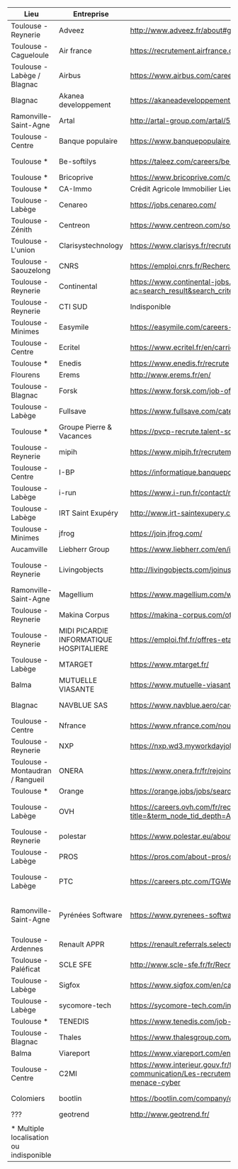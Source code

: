 |Lieu                                   |Entreprise                             |Site web                                                                                                                                                                                                                   |Domaine                         |
|---------------------------------------|---------------------------------------|---------------------------------------------------------------------------------------------------------------------------------------------------------------------------------------------------------------------------|--------------------------------|
|Toulouse - Reynerie                    |Adveez                                 |http://www.adveez.fr/about#getCareers                                                                                                                                                                                      |Editeur logiciel                |
|Toulouse - Cagueloule                  |Air france                             |https://recrutement.airfrance.com/offre-de-emploi/liste-offres.aspx                                                                                                                                                        |Aeronautique                    |
|Toulouse - Labège / Blagnac            |Airbus                                 |https://www.airbus.com/careers.html                                                                                                                                                                                        |Aéronautique                    |
|Blagnac                                |Akanea developpement                   |https://akaneadeveloppement-recrute.talent-soft.com/offre-de-emploi/liste-offres.aspx                                                                                                                                      |Editeur logiciel / ESN          |
|Ramonville-Saint-Agne                  |Artal                                  |http://artal-group.com/artal/52-2/emplois/                                                                                                                                                                                 |Aérospaciale                    |
|Toulouse - Centre                      |Banque populaire                       |https://www.banquepopulaire.fr/portailinternet/Editorial/Recrutement/Pages/recrutement.aspx                                                                                                                                |Banque                          |
|Toulouse *                             |Be-softilys                            |https://taleez.com/careers/be-ys/                                                                                                                                                                                          |Editeur logiciel                |
|Toulouse *                             |Bricoprive                             |https://www.bricoprive.com/content/11-nous-recrutons-                                                                                                                                                                      |E-commerce                      |
|Toulouse *                             |CA-Immo                                |Crédit Agricole Immobilier  Lieu de l’entreprise                                                                                                                                                                           |Banque                          |
|Toulouse - Labège                      |Cenareo                                |https://jobs.cenareo.com/                                                                                                                                                                                                  |Editeur logiciel                |
|Toulouse - Zénith                      |Centreon                               |https://www.centreon.com/societe/carriere/                                                                                                                                                                                 |Editeur logiciel                |
|Toulouse - L'union                     |Clarisystechnology                     |https://www.clarisys.fr/recrutement/                                                                                                                                                                                       |Recherche Bio                   |
|Toulouse - Saouzelong                  |CNRS                                   |https://emploi.cnrs.fr/Recherche.aspx?bassin=OCEST&type=ITACDD&texte=                                                                                                                                                      |Recherche                       |
|Toulouse - Reynerie                    |Continental                            |https://www.continental-jobs.com/index.php?ac=search_result&search_criterion_language%5B%5D=EN&search_criterion_channel%5B%5D=12&language=2                                                                                |Automobile                      |
|Toulouse - Reynerie                    |CTI SUD                                |Indisponible                                                                                                                                                                                                               |Data center                     |
|Toulouse - Minimes                     |Easymile                               |https://easymile.com/careers-easymile/                                                                                                                                                                                     |Automobile                      |
|Toulouse - Centre                      |Ecritel                                |https://www.ecritel.fr/en/carriere/nos-offres-demploi/                                                                                                                                                                     |Hebergeur / ENS                 |
|Toulouse *                             |Enedis                                 |https://www.enedis.fr/recrute                                                                                                                                                                                              |Energie                         |
|Flourens                               |Erems                                  |http://www.erems.fr/en/                                                                                                                                                                                                    |Aérospaciale                    |
|Toulouse - Blagnac                     |Forsk                                  |https://www.forsk.com/job-offers/system-administration-engineer                                                                                                                                                            |Editeur logiciel                |
|Toulouse - Labège                      |Fullsave                               |https://www.fullsave.com/category/offres-demploi/                                                                                                                                                                          |Hosting / Data Center           |
|Toulouse *                             |Groupe Pierre & Vacances               |https://pvcp-recrute.talent-soft.com/                                                                                                                                                                                      |Immobilier                      |
|Toulouse - Reynerie                    |mipih                                  |https://www.mipih.fr/recrutement.html                                                                                                                                                                                      |Santé                           |
|Toulouse - Centre                      |I-BP                                   |https://informatique.banquepopulaire.fr/                                                                                                                                                                                   |Banque                          |
|Toulouse - Labège                      |i-run                                  |https://www.i-run.fr/contact/rejoindre.html                                                                                                                                                                                |E-commerce                      |
|Toulouse - Labège                      |IRT Saint Exupéry                      |http://www.irt-saintexupery.com/careers/job/                                                                                                                                                                               |Recherche Tech                  |
|Toulouse - Minimes                     |jfrog                                  |https://join.jfrog.com/                                                                                                                                                                                                    |Editeur logiciel                |
|Aucamville                             |Liebherr Group                         |https://www.liebherr.com/en/int/about-liebherr/liebherr-worldwide/france/toulouse/toulouse-aerospace.html                                                                                                                  |Aérospaciale                    |
|Toulouse - Reynerie                    |Livingobjects                          |http://livingobjects.com/joinus/                                                                                                                                                                                           |Editeur logiciel réseaux        |
|Ramonville-Saint-Agne                  |Magellium                              |https://www.magellium.com/who-we-are/#joinus                                                                                                                                                                               |Editeur logiciel / ESN          |
|Toulouse - Reynerie                    |Makina Corpus                          |https://makina-corpus.com/offres-d-emploi/offres-demploi                                                                                                                                                                   |Editeur logiciel                |
|Toulouse - Reynerie                    |MIDI PICARDIE INFORMATIQUE HOSPITALIERE|https://emploi.fhf.fr/offres-etablissement.php?id_struct=717                                                                                                                                                               |Santé                           |
|Toulouse - Labège                      |MTARGET                                |https://www.mtarget.fr/                                                                                                                                                                                                    |Editeur logiciel                |
|Balma                                  |MUTUELLE VIASANTE                      |https://www.mutuelle-viasante.fr/recrutement                                                                                                                                                                               |Santé                           |
|Blagnac                                |NAVBLUE SAS                            |https://www.navblue.aero/careers/                                                                                                                                                                                          |Editeur logiciel                |
|Toulouse - Centre                      |Nfrance                                |https://www.nfrance.com/nous-rejoindre/postuler/                                                                                                                                                                           |Hebergeur / ENS                 |
|Toulouse - Reynerie                    |NXP                                    |https://nxp.wd3.myworkdayjobs.com/careers/2/refreshFacet/318c8bb6f553100021d223d9780d30be                                                                                                                                  |Electronique                    |
|Toulouse - Montaudran / Rangueil       |ONERA                                  |https://www.onera.fr/fr/rejoindre-onera/offres-emploi                                                                                                                                                                      |Aérospaciale                    |
|Toulouse *                             |Orange                                 |https://orange.jobs/jobs/search.do?lang=EN                                                                                                                                                                                 |Télécom                         |
|Toulouse - Labège                      |OVH                                    |https://careers.ovh.com/fr/recherche-offres?title=&term_node_tid_depth=All&field_pays_target_id=All&field_localisation_target_id=302                                                                                       |Hosting / Datacenter / ENS      |
|Toulouse - Reynerie                    |polestar                               |https://www.polestar.eu/about/jobs/                                                                                                                                                                                        |IOT                             |
|Toulouse - Labège                      |PROS                                   |https://pros.com/about-pros/careers/                                                                                                                                                                                       |Editeur logiciel / ESN          |
|Toulouse - Labège                      |PTC                                    |https://careers.ptc.com/TGWebHost/home.aspx?partnerid=2&siteid=5213                                                                                                                                                        |ESN / Service / Editeur         |
|Ramonville-Saint-Agne                  |Pyrénées Software                      |https://www.pyrenees-software.com/contact/                                                                                                                                                                                 |Editeur logiciel / Hosting / ESN|
|Toulouse - Ardennes                    |Renault APPR                           |https://renault.referrals.selectminds.com/jobs                                                                                                                                                                             |Automobile                      |
|Toulouse - Paléficat                   |SCLE SFE                               |http://www.scle-sfe.fr/fr/Recrutement/Nos-offres/                                                                                                                                                                          |Electronique                    |
|Toulouse - Labège                      |Sigfox                                 |https://www.sigfox.com/en/careers                                                                                                                                                                                          |IOT - Réseaux                   |
|Toulouse - Labège                      |sycomore-tech                          |https://sycomore-tech.com/ingenieur-ops-cloud-h-f/                                                                                                                                                                         |Editeur logiciel / ESN          |
|Toulouse *                             |TENEDIS                                |https://www.tenedis.com/job-location/toulouse/                                                                                                                                                                             |Metrologie                      |
|Toulouse - Blagnac                     |Thales                                 |https://www.thalesgroup.com/en/career                                                                                                                                                                                      |ESN / Militaire                 |
|Balma                                  |Viareport                              |https://www.viareport.com/en/portfolio-item/viareport-recruits/                                                                                                                                                            |Finance                         |
|Toulouse - Centre                      |C2MI                                   |https://www.interieur.gouv.fr/fr/A-votre-service/Le-ministere-recrute/Filiere-systemes-d-information-et-de-communication/Les-recrutements/Postes-a-pourvoir-par-la-voie-contractuelle-CDD/Archives/Analyste-en-menace-cyber|Ministère de l'Intérieur        |
|Colomiers                              |bootlin                                |https://bootlin.com/company/careers/                                                                                                                                                                                       |Dev kernel linux                |
|???                                    |geotrend                               |http://www.geotrend.fr/                                                                                                                                                                                                    |Stats                           |
                                                                                                                                                                                                                        |                                |
* Multiple localisation ou indisponible                                                                                                                                                                                                                    |                                |
